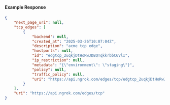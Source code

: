 <!-- Code generated for API Clients. DO NOT EDIT. -->

#### Example Response

```json
{
	"next_page_uri": null,
	"tcp_edges": [
		{
			"backend": null,
			"created_at": "2025-03-26T10:07:04Z",
			"description": "acme tcp edge",
			"hostports": null,
			"id": "edgtcp_2uqkjDtHoRwJDBQTqkkrbbC6VlI",
			"ip_restriction": null,
			"metadata": "{\"environment\": \"staging\"}",
			"policy": null,
			"traffic_policy": null,
			"uri": "https://api.ngrok.com/edges/tcp/edgtcp_2uqkjDtHoRwJDBQTqkkrbbC6VlI"
		}
	],
	"uri": "https://api.ngrok.com/edges/tcp"
}
```
